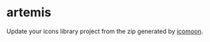 # artemis

Update your icons library project from the zip generated by [icomoon](https://icomoon.io/).